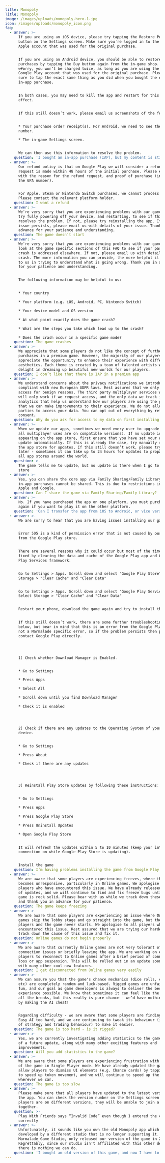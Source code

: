 ```yaml
---
title: Monopoly
Title: Monopoly
image: /images/uploads/monopoly-hero-1.jpg
icon: /images/uploads/monopoly_icon.png
faq:
  - answer: >-
      If you are using an iOS device, please try tapping the Restore Purchases
      button on the Settings screen. Make sure you’re logged in to the same
      Apple account that was used for the original purchase.


      If you are using an Android device, you should be able to restore your
      purchases by tapping the Buy button again from the in-game shop. Don’t
      w#orry, you won’t be charged twice, as long as you are using the same
      Google Play account that was used for the original purchase. Please make
      sure to tap the exact same thing as you did when you bought the original
      in-app purchase. 


      In both cases, you may need to kill the app and restart for this to take
      effect.


      If this still doesn’t work, please email us screenshots of the following:


      * Your purchase order receipt(s). For Android, we need to see the GPA
      number.

      * The in-game Settings screen.


      We can then use this information to resolve the problem.
    question: 'I bought an in-app purchase (IAP), but my content is still locked'
  - answer: >-
      Our refund policy is that on Google Play we will consider a refund if the
      request is made within 48 hours of the initial purchase. Please email us
      with the reason for the refund request, and proof of purchase (including
      the GPA number).


      For Apple, Steam or Nintendo Switch purchases, we cannot process refunds.
      Please contact the relevant platform holder.
    question: I want a refund
  - answer: >-
      We’re very sorry that you are experiencing problems with our game. Please
      try fully powering off your device, and restarting, to see if this
      resolves the problem. If not, please try reinstalling the app. If the
      issue persists, please email us with details of your issue. Thank you in
      advance for your patience and understanding.
    question: The game doesn’t start
  - answer: >-
      We’re very sorry that you are experiencing problems with our game. Please
      look at the game specific sections of this FAQ to see if your particular
      crash is addressed elsewhere. If not, please email us with details of your
      crash. The more information you can provide, the more helpful it will be
      to us in trying to understand what is going wrong. Thank you in advance
      for your patience and understanding.


      The following information may be helpful to us:


      * Your country

      * Your platform (e.g. iOS, Android, PC, Nintendo Switch)

      * Your device model and OS version

      * At what point exactly does the game crash?

      * What are the steps you take which lead up to the crash?

      * Does the crash occur in a specific game mode?
    question: The game crashes
  - answer: >-
      We appreciate that some players do not like the concept of further
      purchases in a premium game. However, the majority of our players
      appreciate the opportunity to enhance their experience with different
      aesthetics. Each theme is created by a team of talented artists who
      delight in dreaming up beautiful new worlds for our players.
    question: I don’t like that there is IAP in a premium app
  - answer: >-
      We understand concerns about the privacy notifications we introduced to be
      compliant with new European GDPR laws. Rest assured that we only request
      access for benign reasons. The third party multiplayer services we use
      will only work if we request access, and the only data we track is for
      analytics that help us understand how our players are using the game, so
      that we can make improvements to their experience. We do not allow third
      parties to access your data. You can opt out of everything by refusing
      consent.
    question: Why do you ask for access to my data on first installing the app?
  - answer: >-
      When we update our apps, sometimes we need every user to upgrade (so that
      all multiplayer uses are on compatible versions). If no update is
      appearing on the app store, first ensure that you have set your apps to
      update automatically. If this is already the case, try manually refreshing
      the app store for updates. If this still doesn’t work, please try again
      later - sometimes it can take up to 24 hours for updates to propagate to
      all app stores around the world.
    question: >-
      The game tells me to update, but no update is there when I go to the app
      store
  - answer: >-
      Yes, you can share the core app via Family Sharing/Family Library, but any
      in-app purchases cannot be shared. This is due to restrictions imposed by
      Apple and Google.
    question: Can I share the game via Family Sharing/Family Library?
  - answer: >-
      No. If you have purchased the app on one platform, you must purchase it
      again if you want to play it on the other platform.
    question: 'Can I transfer the app from iOS to Android, or vice versa?'
  - answer: >-
      We are sorry to hear that you are having issues installing our game.


      Error 505 is a kind of permission error that is not caused by our app but
      from the Google Play store.


      There are several reasons why it could occur but most of the times its
      fixed by clearing the data and cache of the Google Play app and Google
      Play Services framework:


      Go to Settings > Apps. Scroll down and select "Google Play Store". Select
      Storage > "Clear Cache" and "Clear Data"


      Go to Settings > Apps. Scroll down and select "Google Play Services".
      Select Storage > "Clear Cache" and "Clear Data"


      Restart your phone, download the game again and try to install the game.


      If this still doesn’t work, there are some further troubleshooting tips
      below, but bear in mind that this is an error from the Google Play Store,
      not a Marmalade specific error, so if the problem persists then please
      contact Google Play directly.




      1) Check whether Download Manager is Enabled.


      * Go to Settings

      * Press Apps

      * Select All

      * Scroll down until you find Download Manager

      * Check it is enabled




      2) Check if there are any updates to the Operating System of your Android
      device.


      * Go to Settings 

      * Press About

      * Check if there are any updates




      3) Reinstall Play Store updates by following these instructions:


      * Go to Settings

      * Press Apps

      * Press Google Play Store

      * Press Uninstall Updates

      * Open Google Play Store


      It will refresh the updates within 5 to 10 minutes (keep your internet
      connection on while Google Play Store is updating).


      Install the game
    question: I’m having problems installing the game from Google Play (Error 505)
  - answer: >-
      We are aware that some players are experiencing freezes, where the game
      becomes unresponsive, particularly in Online games. We apologise to all
      players who have encountered this issue. We have already released a number
      of updates, and we will continue to find and fix freeze bugs until the
      game is rock solid. Please bear with us while we track down these issues,
      and thank you in advance for your patience.
    question: The game keeps freezing
  - answer: >-
      We are aware that some players are experiencing an issue where Online
      games skip the lobby stage and go straight into the game, but there are no
      players and the game never starts. We apologise to all players who have
      encountered this issue. Rest assured that we are trying our hardest to
      track down the cause of this issue and fix it.
    question: Online games do not begin properly
  - answer: >-
      We are aware that currently Online games are not very tolerant of poor
      connection issues or briefly leaving the app. We are working on enabling
      players to reconnect to Online games after a brief period of connection
      loss or app suspension. This will be rolled out in an update soon, along
      with many other cool new features.
    question: I get disconnected from Online games very easily
  - answer: >-
      We can assure you that the game's chance mechanics (dice rolls, cards,
      etc) are completely random and luck-based. Rigged games are unfair and no
      fun, and our goal as game developers is always to deliver the best gaming
      experience possible. We know that sometimes it can feel like the AI get
      all the breaks, but this really is pure chance - we’d have nothing to gain
      by making the AI cheat!


      Regarding difficulty - we are aware that some players are finding even
      Easy AI too hard, and we are continuing to tweak its behaviour (in terms
      of strategy and trading behaviour) to make it easier.
    question: The game is too hard - is it rigged?
  - answer: >-
      Yes, we are currently investigating adding statistics to the game as part
      of a future update, along with many other exciting features and
      improvements.
    question: Will you add statistics to the game?
  - answer: >-
      We are aware that some players are experiencing frustration with the speed
      of the game in Single Player mode. We have already updated the game to
      allow players to dismiss UI elements (e.g. Chance cards) by tapping, and
      to speed up token movement, and we will continue to speed up the game
      wherever we can.
    question: The game is too slow
  - answer: >-
      Please make sure that all players have updated to the latest version of
      the app. You can check the version number on the Settings screen. If
      players are on different versions, they will be unable to join a lobby
      together.
    question: >-
      Play With Friends says “Invalid Code” even though I entered the code
      correctly
  - answer: >-
      Unfortunately, it sounds like you own the old Monopoly app which was
      developed by a different studio that is no longer supporting it. We, at
      Marmalade Game Studio, only released our version of the game in 2019.
      Regrettably, since our studio isn't affiliated with this other developer,
      there is nothing we can do.
    question: 'I bought an old version of this game, and now I have to pay for it again?'
---
```


